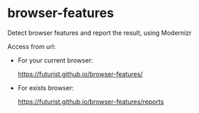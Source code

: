 # browser-features
Detect browser features and report the result, using Modernizr

Access from url:

- For your current browser:

  https://futurist.github.io/browser-features/

- For exists browser:

  https://futurist.github.io/browser-features/reports




